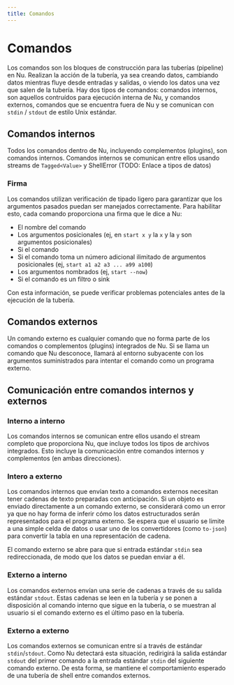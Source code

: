```yaml
---
title: Comandos
---
```


# Comandos

Los comandos son los bloques de construcción para las tuberías (pipeline) en Nu. Realizan la acción de la tubería, ya sea creando datos, cambiando datos mientras fluye desde entradas y salidas, o viendo los datos una vez que salen de la tubería. Hay dos tipos de comandos: comandos internos, son aquellos contruídos para ejecución interna de Nu, y comandos externos, comandos que se encuentra fuera de Nu y se comunican con `stdin` / `stdout` de estilo Unix estándar.

## Comandos internos

Todos los comandos dentro de Nu, incluyendo complementos (plugins), son comandos internos. Comandos internos se comunican entre ellos usando streams de `Tagged<Value>` y ShellError (TODO: Enlace a tipos de datos)

### Firma

Los comandos utilizan verificación de tipado ligero para garantizar que los argumentos pasados puedan ser manejados correctamente. Para habilitar esto, cada comando proporciona una firma que le dice a Nu:

* El nombre del comando
* Los argumentos posicionales (ej, en `start x y` la `x` y la `y` son argumentos posicionales)
* Si el comando 
* Si el comando toma un número adicional ilimitado de argumentos posicionales (ej, `start a1 a2 a3 ... a99 a100`)
* Los argumentos nombrados (ej, `start --now`)
* Si el comando es un filtro o sink

Con esta información, se puede verificar problemas potenciales antes de la ejecución de la tubería.

## Comandos externos

Un comando externo es cualquier comando que no forma parte de los comandos o complementos (plugins) integrados de Nu. Si se llama un comando que Nu desconoce, llamará al entorno subyacente con los argumentos suministrados para intentar el comando como un programa externo.

## Comunicación entre comandos internos y externos

### Interno a interno

Los comandos internos se comunican entre ellos usando el stream completo que proporciona Nu, que incluye todos los tipos de archivos integrados. Esto incluye la comunicación entre comandos internos y complementos (en ambas direcciones).

### Intero a externo

Los comandos internos que envían texto a comandos externos necesitan tener cadenas de texto preparadas con anticipación. Si un objeto es enviado directamente a un comando externo, se considerará como un error ya que no hay forma de inferir cómo los datos estructurados serán representados para el programa externo. Se espera que el usuario se limite a una simple celda de datos o usar uno de los convertidores (como `to-json`) para convertir la tabla en una representación de cadena.

El comando externo se abre para que si entrada estándar `stdin` sea redireccionada, de modo que los datos se puedan enviar a él.

### Externo a interno

Los comandos externos envían una serie de cadenas a través de su salida estándar `stdout`. Estas cadenas se leen en la tubería y se ponen a disposición al comando interno que sigue en la tubería, o se muestran al usuario si el comando externo es el último paso en la tubería.

### Externo a externo

Los comandos externos se comunican entre sí a través de estándar `stdin`/`stdout`. Como Nu detectará esta situación, redirigirá la salida estándar `stdout` del primer comando a la entrada estándar `stdin` del siguiente comando externo. De esta forma, se mantiene el comportamiento esperado de una tubería de shell entre comandos externos.
